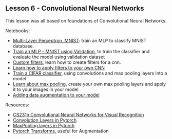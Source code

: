 ## Lesson 6 - Convolutional Neural Networks 

This lesson was all based on foundations of Convolutional Neural Networks.

Notebooks: 

- [Multi-Layer Perceptron, MNIST](#mnist_mlp_exercise.ipynb): train an MLP to classify MNIST database. 
- [Train an MLP - MNIST using Validation](#mnist_mlp_solution_with_validation.ipynb), to train the classifier and evaluate the model using validation dataset
- [Custom filters](#custom_filters.ipynb), learn how to create filters for a cnn.
- [Learn how to apply filters to your own CNN](#conv_visualization.ipynb)
- [Train a CIFAR classifier](#cifar10_cnn_exercise.ipynb), using convolutions and max pooling layers into a model
- [Learn about max pooling](#maxpooling_visualization.ipynb), create your own max pooling layers and apply it to your images in your model
- [Adding data augmentation to your model](#cifar10_cnn_augmentation.ipynb)
    

Resources: 
 - [CS231n Convolutional Neural Networks for Visual Recognition](http://cs231n.github.io/convolutional-networks/#conv)
 - [Convolution Layers in Pytorch](https://pytorch.org/docs/stable/nn.html#convolution-layers)
 - [MaxPooling layers in Pytorch](https://pytorch.org/docs/stable/nn.html#pooling-layers)
 - [Pytorch Transforms](https://pytorch.org/docs/stable/torchvision/transforms.html), useful for Augmentation